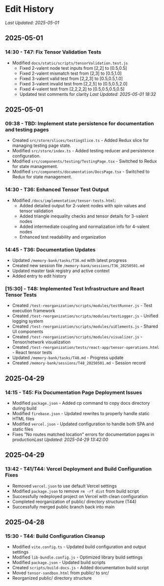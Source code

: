# Edit History
*Last Updated: 2025-05-01*

## 2025-05-01
### 14:30 - T47: Fix Tensor Validation Tests
- Modified `docs/static/scripts/tensorValidation.test.js`
  - Fixed 2-valent node test inputs from [2,2] to [0.5,0.5]
  - Fixed 2-valent mismatch test from [2,3] to [0.5,1.0]
  - Fixed 3-valent valid test from [2,2,3] to [0.5,0.5,1.0]
  - Fixed 3-valent invalid test from [2,2,5] to [0.5,0.5,2.0]
  - Fixed 4-valent test from [2,2,2,2] to [0.5,0.5,0.5,0.5]
  - Updated test comments for clarity
*Last Updated: 2025-05-01 18:32*

## 2025-05-01
### 09:38 - TBD: Implement state persistence for documentation and testing pages
- Created `src/store/slices/testingSlice.ts` - Added Redux slice for managing testing page state.
- Modified `src/store/index.ts` - Added testing reducer and persistence configuration.
- Modified `src/components/testing/TestingPage.tsx` - Switched to Redux for state management.
- Modified `src/components/documentation/DocsPage.tsx` - Switched to Redux for state management.

### 14:30 - T36: Enhanced Tensor Test Output
- Modified `/docs/implementation/tensor-tests.html`:
  - Added detailed output for 2-valent nodes with spin values and tensor validation
  - Added triangle inequality checks and tensor details for 3-valent nodes
  - Added intermediate coupling and normalization info for 4-valent nodes
  - Enhanced test readability and organization

### 14:45 - T36: Documentation Updates
- Updated `/memory-bank/tasks/T36.md` with latest progress
- Created new session file `/memory-bank/sessions/T36_20250501.md`
- Updated master task registry and active context
- Added entry to edit history

### [15:30] - T48: Implemented Test Infrastructure and React Tensor Tests
- Created `/test-reorganization/scripts/modules/testRunner.js` - Test execution framework
- Created `/test-reorganization/scripts/modules/testLogger.js` - Unified logging system
- Created `/test-reorganization/scripts/modules/uiElements.js` - Shared UI components
- Created `/test-reorganization/scripts/modules/visualizer.js` - Tensor/network visualization
- Created `/test-reorganization/tests/react-app/tensor-operations.html` - React tensor tests
- Updated `/memory-bank/tasks/T48.md` - Progress update
- Created `/memory-bank/sessions/T48_20250501.md` - Session record

## 2025-04-29
### 14:15 - T45: Fix Documentation Page Deployment Issues
- Modified `package.json` - Added cp command to copy docs directory during build
- Modified `firebase.json` - Updated rewrites to properly handle static HTML files
- Modified `vercel.json` - Updated configuration to handle both SPA and static files
- Fixes "No routes matched location" errors for documentation pages in production*Last Updated: 2025-04-29 13:42:00*

## 2025-04-29
### 13:42 - T41/T44: Vercel Deployment and Build Configuration Fixes
- Removed `vercel.json` to use default Vercel settings
- Modified `package.json` to remove `rm -rf dist` from build script
- Successfully redeployed project on Vercel with clean configuration
- Completed reorganization of public/ directory structure (T44)
- Successfully merged public branch back into main

## 2025-04-28
### 15:30 - T44: Build Configuration Cleanup
- Modified `vite.config.ts` - Updated build configuration and output settings
- Modified `lib-bundle.config.js` - Optimized library build settings
- Modified `package.json` - Updated build scripts
- Created `scripts/build-docs.js` - Added documentation build script
- Moved `tensor-sandbox.html` from public/ to src/
- Reorganized public/ directory structure